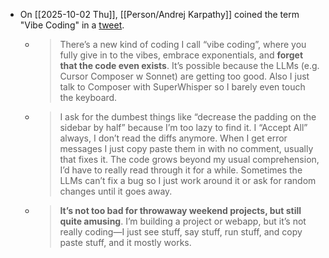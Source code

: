 - On [[2025-10-02 Thu]], [[Person/Andrej Karpathy]] coined the term "Vibe Coding" in a [tweet](https://x.com/karpathy/status/1886192184808149383).
	- > There’s a new kind of coding I call “vibe coding”, where you fully give in to the vibes, embrace exponentials, and **forget that the code even exists**. It’s possible because the LLMs (e.g. Cursor Composer w Sonnet) are getting too good. Also I just talk to Composer with SuperWhisper so I barely even touch the keyboard.
	- > I ask for the dumbest things like “decrease the padding on the sidebar by half” because I’m too lazy to find it. I “Accept All” always, I don’t read the diffs anymore. When I get error messages I just copy paste them in with no comment, usually that fixes it. The code grows beyond my usual comprehension, I’d have to really read through it for a while. Sometimes the LLMs can’t fix a bug so I just work around it or ask for random changes until it goes away.
	- > **It’s not too bad for throwaway weekend projects, but still quite amusing**. I’m building a project or webapp, but it’s not really coding—I just see stuff, say stuff, run stuff, and copy paste stuff, and it mostly works.